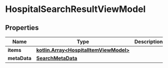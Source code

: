 
# HospitalSearchResultViewModel

## Properties
Name | Type | Description | Notes
------------ | ------------- | ------------- | -------------
**items** | [**kotlin.Array&lt;HospitalItemViewModel&gt;**](HospitalItemViewModel.md) |  |  [optional]
**metaData** | [**SearchMetaData**](SearchMetaData.md) |  |  [optional]



